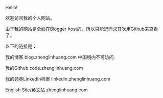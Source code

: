 Hello!

欢迎访问我的个人网站。

由于我的网站是全线在Blogger host的，所以只能退而求其次用Github来查看了。

以下的链接是：

我的博客              blog.zhenglinhuang.com  中国境内不可访问.

我的Github            code.zhenglinhuang.com  

我的领英LinkedIn档案  linkedin.zhenglinhuang.com  

English Site/英文站   zhenglinhuang.com  
